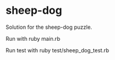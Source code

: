 sheep-dog
=========
Solution for the sheep-dog puzzle.

Run with ruby main.rb

Run test with ruby test/sheep_dog_test.rb
